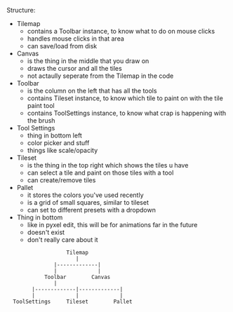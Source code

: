 
Structure:
* Tilemap
  * contains a Toolbar instance, to know what to do on mouse clicks
  * handles mouse clicks in that area
  * can save/load from disk
* Canvas
  * is the thing in the middle that you draw on
  * draws the cursor and all the tiles
  * not actaully seperate from the Tilemap in the code
* Toolbar
  * is the column on the left that has all the tools
  * contains Tileset instance, to know which tile to paint on with the tile paint tool
  * contains ToolSettings instance, to know what crap is happening with the brush
* Tool Settings
  * thing in bottom left
  * color picker and stuff
  * things like scale/opacity
* Tileset
  * is the thing in the top right which shows the tiles u have
  * can select a tile and paint on those tiles with a tool
  * can create/remove tiles
* Pallet
  * it stores the colors you've used recently
  * is a grid of small squares, similar to tileset
  * can set to different presets with a dropdown
* Thing in bottom
  * like in pyxel edit, this will be for animations far in the future
  * doesn't exist
  * don't really care about it


```
                   Tilemap
                      |
               |-------------|
               |             |
            Toolbar        Canvas
               |
        |-------------|-------------|
        |             |             |
  ToolSettings     Tileset        Pallet
```
